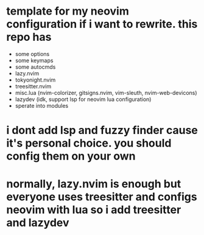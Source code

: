# template for my neovim configuration if i want to rewrite. this repo has
- some options
- some keymaps
- some autocmds
- lazy.nvim
- tokyonight.nvim
- treesitter.nvim
- misc.lua (nvim-colorizer, gitsigns.nvim, vim-sleuth, nvim-web-devicons)
- lazydev (idk, support lsp for neovim lua configuration)
- sperate into modules

# i dont add lsp and fuzzy finder cause it's personal choice. you should config them on your own
# normally, lazy.nvim is enough but everyone uses treesitter and configs neovim with lua so i add treesitter and lazydev
